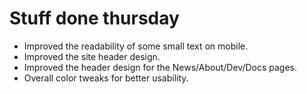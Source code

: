 # Stuff done thursday
* Improved the readability of some small text on mobile.
* Improved the site header design.
* Improved the header design for the News/About/Dev/Docs pages.
* Overall color tweaks for better usability.
